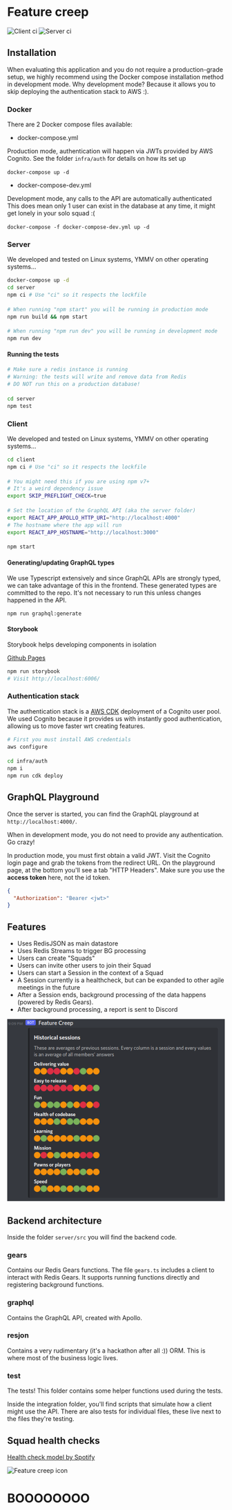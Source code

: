 # Feature creep

![Client ci](https://github.com/niekcandaele/feature-creep/actions/workflows/clientCi.yml/badge.svg)
![Server ci](https://github.com/niekcandaele/feature-creep/actions/workflows/serverCi.yml/badge.svg)


## Installation

When evaluating this application and you do not require a production-grade setup, we highly recommend using the Docker compose installation method in development mode. Why development mode? Because it allows you to skip deploying the authentication stack to AWS :). 
### Docker

There are 2 Docker compose files available:

- docker-compose.yml

Production mode, authentication will happen via JWTs provided by AWS Cognito. See the folder `infra/auth` 
for details on how its set up

`docker-compose up -d`

- docker-compose-dev.yml

Development mode, any calls to the API are automatically authenticated
This does mean only 1 user can exist in the database at any time, it might get lonely in your solo squad :(

`docker-compose -f docker-compose-dev.yml up -d`

### Server

We developed and tested on Linux systems, YMMV on other operating systems...

```sh
docker-compose up -d 
cd server
npm ci # Use "ci" so it respects the lockfile

# When running "npm start" you will be running in production mode
npm run build && npm start

# When running "npm run dev" you will be running in development mode
npm run dev
```

#### Running the tests

```sh
# Make sure a redis instance is running 
# Warning: the tests will write and remove data from Redis
# DO NOT run this on a production database!

cd server
npm test
```


### Client

We developed and tested on Linux systems, YMMV on other operating systems...


```sh
cd client
npm ci # Use "ci" so it respects the lockfile

# You might need this if you are using npm v7+
# It's a weird dependency issue
export SKIP_PREFLIGHT_CHECK=true

# Set the location of the GraphQL API (aka the server folder)
export REACT_APP_APOLLO_HTTP_URI="http://localhost:4000"
# The hostname where the app will run
export REACT_APP_HOSTNAME="http://localhost:3000"

npm start

```

#### Generating/updating GraphQL types

We use Typescript extensively and since GraphQL APIs are strongly typed, we can take advantage of this in the frontend. These generated types are committed to the repo. It's not necessary to run this unless changes happened in the API.

```sh
npm run graphql:generate

```

#### Storybook

Storybook helps developing components in isolation

[Github Pages](https://niekcandaele.github.io/feature-creep)

```sh
npm run storybook
# Visit http://localhost:6006/
```

### Authentication stack

The authentication stack is a [AWS CDK](https://docs.aws.amazon.com/cdk/latest/guide/getting_started.html) deployment of a Cognito user pool. We used Cognito because it provides us with instantly good authentication, allowing us to move faster wrt creating features.

```sh
# First you must install AWS credentials
aws configure

cd infra/auth
npm i
npm run cdk deploy
```

## GraphQL Playground

Once the server is started, you can find the GraphQL playground at `http://localhost:4000/`.

When in development mode, you do not need to provide any authentication. Go crazy!

In production mode, you must first obtain a valid JWT. Visit the Cognito login page and grab the tokens from the redirect URL. On the playground page, at the bottom you'll see a tab "HTTP Headers". Make sure you use the **access token** here, not the id token.

```json
{
  "Authorization": "Bearer <jwt>"
}
```

## Features

- Uses RedisJSON as main datastore
- Uses Redis Streams to trigger BG processing
- Users can create "Squads"
- Users can invite other users to join their Squad
- Users can start a Session in the context of a Squad
- A Session currently is a healthcheck, but can be expanded to other agile meetings in the future
- After a Session ends, background processing of the data happens (powered by Redis Gears). 
- After background processing, a report is sent to Discord 

![example Discord output](./docs/img/discord_report.png)


## Backend architecture

Inside the folder `server/src` you will find the backend code.

### gears

Contains our Redis Gears functions. The file `gears.ts` includes a client to interact with Redis Gears. It supports running functions directly and registering background functions. 

### graphql

Contains the GraphQL API, created with Apollo.

### resjon

Contains a very rudimentary (it's a hackathon after all :)) ORM. This is where most of the business logic lives. 

### test

The tests! This folder contains some helper functions used during the tests.

Inside the integration folder, you'll find scripts that simulate how a client might use the API. There are also tests for individual files, these live next to the files they're testing.

## Squad health checks

[Health check model by Spotify](https://engineering.atspotify.com/2014/09/16/squad-health-check-model/)

 ![Feature creep icon](https://github.com/niekcandaele/feature-creep/blob/emielvanseveren-patch-1/docs/img/company-icon.svg)
 # BOOOOOOOO
